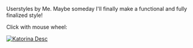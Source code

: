 Userstyles by Me. Maybe someday I'll finally make a functional and fully finalized style!

Click with mouse wheel:

[![Katorina Desc](https://img.shields.io/badge/Katorina_--_userstyle_for_kickasstorrent_with_minor_changes-Install_with_Stylus-orange?style=for-the-badge)](https://vanja-san.github.io/userStyles/css/katorina/katorina.user.css)
